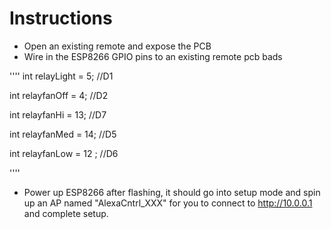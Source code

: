 # Instructions

- Open an existing remote and expose the PCB
- Wire in the ESP8266 GPIO pins to an existing remote pcb bads

''''
int relayLight = 5; //D1

int relayfanOff = 4; //D2

int relayfanHi = 13; //D7

int relayfanMed = 14; //D5

int relayfanLow = 12 ; //D6  

''''
- Power up ESP8266 after flashing, it should go into setup mode and spin up an AP named "AlexaCntrl_XXX" for you to connect to http://10.0.0.1 and complete setup.
